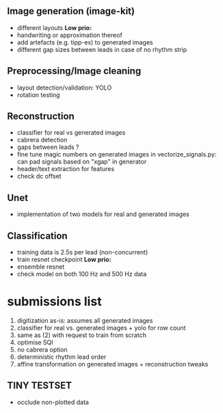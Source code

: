 ## Image generation (image-kit)
- different layouts
**Low prio:**
- handwriting or approximation thereof
- add artefacts (e.g. tipp-ex) to generated images
- different gap sizes between leads in case of no rhythm strip

## Preprocessing/Image cleaning
- layout detection/validation: YOLO
- rotation testing

## Reconstruction
- classifier for real vs generated images
- cabrera detection 
- gaps between leads ?
- fine tune magic numbers on generated images in vectorize_signals.py: can pad signals based on "xgap" in generator
- header/text extraction for features 
- check dc offset

## Unet
- implementation of two models for real and generated images

## Classification
- training data is 2.5s per lead (non-concurrent)
- train resnet checkpoint
**Low prio:**
- ensemble resnet
- check model on both 100 Hz and 500 Hz data 

# submissions list
1. digitization as-is: assumes all generated images
2. classifier for real vs. generated images + yolo for row count
3. same as (2) with request to train from scratch
4. optimise SQI
5. no cabrera option
6. deterministic rhythm lead order
7. affine transformation on generated images + reconstruction tweaks

## TINY TESTSET
- occlude non-plotted data
